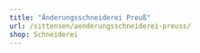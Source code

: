 ```yaml
---
title: "Änderungsschneiderei Preuß"
url: /sittensen/aenderungsschneiderei-preuss/
shop: Schneiderei
---
```


